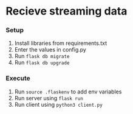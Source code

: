 # Recieve streaming data

### Setup
1. Install libraries from requirements.txt
1. Enter the values in config.py
2. Run `flask db migrate`
3. Run `flask db upgrade`

### Execute
1. Run `source .flaskenv` to add env variables
1. Run server using `flask run`
2. Run client using `python3 client.py`
